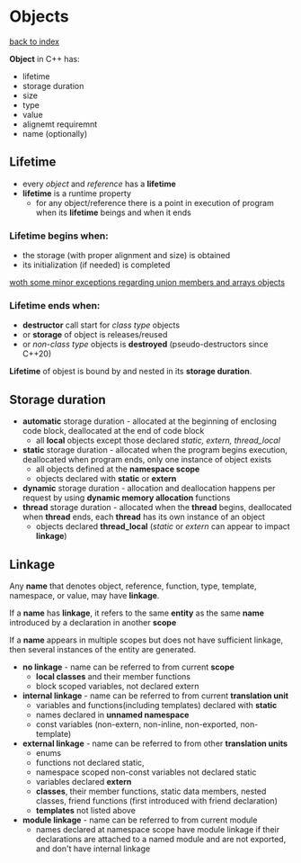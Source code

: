 # Objects
[back to index](../README.md)

**Object** in C++ has:
- lifetime
- storage duration
- size
- type
- value
- alignemt requiremnt
- name (optionally)

## Lifetime
- every *object* and *reference* has a **lifetime**
- **lifetime** is a runtime property
  -  for any object/reference there is a point in execution of program when its **lifetime** beings and when it ends

### **Lifetime** begins when:
- the storage (with proper alignment and size) is obtained
- its initialization (if needed) is completed

[woth some minor exceptions regarding union members and arrays objects](https://en.cppreference.com/w/cpp/language/lifetime)
### **Lifetime** ends when:
- **destructor** call start for *class type* objects
- or **storage** of object is releases/reused
- or *non-class type* objects is **destroyed** (pseudo-destructors since C++20)

**Lifetime** of objest is bound by and nested in its **storage duration**.

## Storage duration
- **automatic** storage duration - allocated at the beginning of enclosing code block, deallocated at the end of code block
  - all **local** objects except those declared *static, extern, thread_local*
- **static** storage duration - allocated when the program begins execution, deallocated when program ends, only one instance of object exists
  - all objects defined at the **namespace scope**
  - objects declared with **static** or **extern**
- **dynamic** storage duration - allocation and deallocation happens per request by using **dynamic memory allocation** functions
- **thread** storage duration - allocated when the **thread** begins, deallocated when **thread** ends, each **thread** has its own instance of an object
  - objects declared **thread_local** (*static* or *extern* can appear to impact **linkage**)

## Linkage
Any **name** that denotes object, reference, function, type, template, namespace, or value, may have **linkage**.

If a **name** has **linkage**, it refers to the same **entity** as the same **name** introduced by a declaration in another **scope**

If a **name** appears in multiple scopes but does not have sufficient linkage, then several instances of the entity are generated.

- **no linkage** -  name can be referred to from current **scope**
  - **local classes** and their member functions
  - block scoped variables, not declared extern
- **internal linkage** - name can be referred to from current **translation unit**
  - variables and functions(including templates) declared with **static**
  - names declared in **unnamed namespace**
  - const variables (non-extern, non-inline, non-exported, non-template)
- **external linkage** - name can be referred to from other **translation units**
  - enums
  - functions not declared static, 
  - namespace scoped non-const variables not declared static
  - variables declared **extern**
  - **classes**, their member functions, static data members, nested classes, friend functions (first introduced with friend declaration)
  - **templates** not listed above
- **module linkage** - name can be referred to from current module
  - names declared at namespace scope have module linkage if their declarations are attached to a named module and are not exported, and don't have internal linkage

